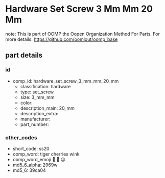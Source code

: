 # Hardware Set Screw 3 Mm Mm 20 Mm  

note: This is part of OOMP the Oopen Organization Method For Parts. For more details: https://github.com/oomlout/oomp_base

##  part details





### id
* oomp_id: hardware_set_screw_3_mm_mm_20_mm
  * classification: hardware
  * type: set_screw
  * size: 3_mm_mm
  * color: 
  * description_main: 20_mm
  * description_extra: 
  * manufacturer: 
  * part_number: 

### other_codes
* short_code: ss20
* oomp_word: tiger cherries wink
* oomp_word_emoji :tiger: :cherries: :wink:
* md5_6_alpha: 2969w
* md5_6: 39ca04